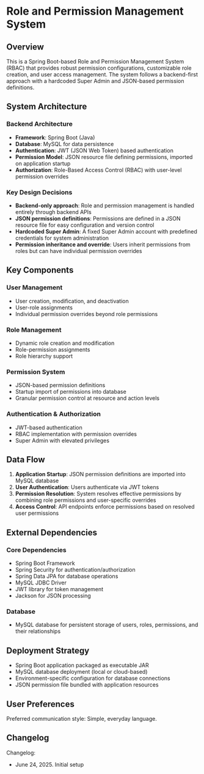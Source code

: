 # Role and Permission Management System

## Overview

This is a Spring Boot-based Role and Permission Management System (RBAC) that provides robust permission configurations, customizable role creation, and user access management. The system follows a backend-first approach with a hardcoded Super Admin and JSON-based permission definitions.

## System Architecture

### Backend Architecture
- **Framework**: Spring Boot (Java)
- **Database**: MySQL for data persistence
- **Authentication**: JWT (JSON Web Token) based authentication
- **Permission Model**: JSON resource file defining permissions, imported on application startup
- **Authorization**: Role-Based Access Control (RBAC) with user-level permission overrides

### Key Design Decisions
- **Backend-only approach**: Role and permission management is handled entirely through backend APIs
- **JSON permission definitions**: Permissions are defined in a JSON resource file for easy configuration and version control
- **Hardcoded Super Admin**: A fixed Super Admin account with predefined credentials for system administration
- **Permission inheritance and override**: Users inherit permissions from roles but can have individual permission overrides

## Key Components

### User Management
- User creation, modification, and deactivation
- User-role assignments
- Individual permission overrides beyond role permissions

### Role Management
- Dynamic role creation and modification
- Role-permission assignments
- Role hierarchy support

### Permission System
- JSON-based permission definitions
- Startup import of permissions into database
- Granular permission control at resource and action levels

### Authentication & Authorization
- JWT-based authentication
- RBAC implementation with permission overrides
- Super Admin with elevated privileges

## Data Flow

1. **Application Startup**: JSON permission definitions are imported into MySQL database
2. **User Authentication**: Users authenticate via JWT tokens
3. **Permission Resolution**: System resolves effective permissions by combining role permissions and user-specific overrides
4. **Access Control**: API endpoints enforce permissions based on resolved user permissions

## External Dependencies

### Core Dependencies
- Spring Boot Framework
- Spring Security for authentication/authorization
- Spring Data JPA for database operations
- MySQL JDBC Driver
- JWT library for token management
- Jackson for JSON processing

### Database
- MySQL database for persistent storage of users, roles, permissions, and their relationships

## Deployment Strategy

- Spring Boot application packaged as executable JAR
- MySQL database deployment (local or cloud-based)
- Environment-specific configuration for database connections
- JSON permission file bundled with application resources

## User Preferences

Preferred communication style: Simple, everyday language.

## Changelog

Changelog:
- June 24, 2025. Initial setup